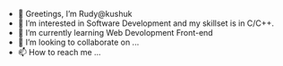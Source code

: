 - 👋 Greetings, I’m Rudy@kushuk
- 👀 I’m interested in Software Development and my skillset is in C/C++.
- 🌱 I’m currently learning Web Devolopment Front-end
- 💞️ I’m looking to collaborate on ...
- 📫 How to reach me ...

<!---
kushuk/kushuk is a ✨ special ✨ repository because its `README.md` (this file) appears on your GitHub profile.
You can click the Preview link to take a look at your changes.
--->
